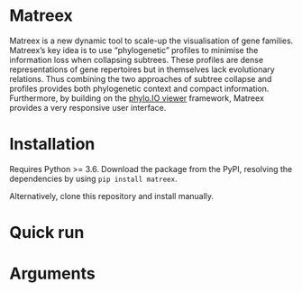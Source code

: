 # Matreex
Matreex is a new dynamic tool to scale-up the visualisation of gene families. Matreex’s key idea is to use “phylogenetic” profiles to minimise the information loss when collapsing subtrees. These profiles are dense representations of gene repertoires but in themselves lack evolutionary relations. Thus combining the two approaches of subtree collapse and profiles provides both phylogenetic context and compact information. Furthermore, by building on the [phylo.IO viewer](https://beta.phylo.io/viewer/) framework, Matreex provides a very responsive user interface.

# Installation
Requires Python >= 3.6. Download the package from the PyPI, resolving the dependencies by using ``pip install matreex``.

Alternatively, clone this repository and install manually.

# Quick run

# Arguments
